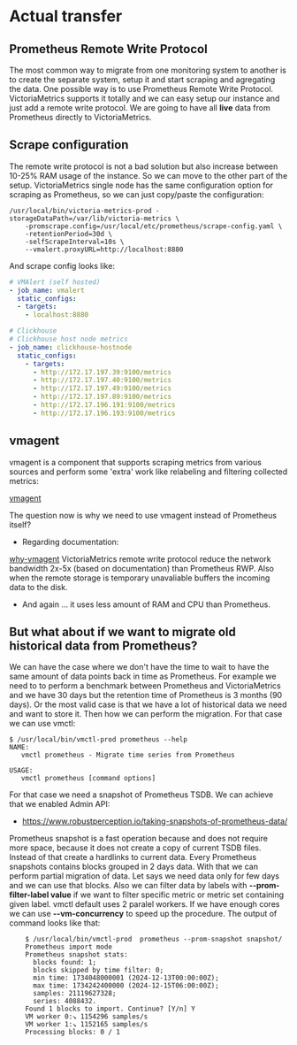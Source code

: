 # Actual transfer

## Prometheus Remote Write Protocol
The most common way to migrate from one monitoring system to another is to create the separate system, setup it and start scraping and agregating the data.
One possible way is to use Prometheus Remote Write Protocol. VictoriaMetrics supports it totally and we can easy setup our instance and just add a remote write protocol. We are going to have all **live** data from Prometheus directly to VictoriaMetrics.

## Scrape configuration
The remote write protocol is not a bad solution but also increase between 10-25% RAM usage of the instance. So we can move to the other part of the setup. VictoriaMetrics
single node has the same configuration option for scraping as Prometheus, so we can just copy/paste the configuration:
```
/usr/local/bin/victoria-metrics-prod -storageDataPath=/var/lib/victoria-metrics \
	-promscrape.config=/usr/local/etc/prometheus/scrape-config.yaml \
	-retentionPeriod=30d \
	-selfScrapeInterval=10s \
	--vmalert.proxyURL=http://localhost:8880
```
And scrape config looks like:
```yaml
# VMAlert (self hosted)
- job_name: vmalert
  static_configs:
  - targets:
    - localhost:8880

# Clickhouse
# Clickhouse host node metrics
- job_name: clickhouse-hostnode
  static_configs:
    - targets:
      - http://172.17.197.39:9100/metrics
      - http://172.17.197.40:9100/metrics
      - http://172.17.197.49:9100/metrics
      - http://172.17.197.89:9100/metrics
      - http://172.17.196.191:9100/metrics
      - http://172.17.196.193:9100/metrics
```

## vmagent
vmagent is a component that supports scraping metrics from various sources and perform some 'extra' work like relabeling and filtering collected metrics:

[vmagent](img/vmagent.webp)

The question now is why we need to use vmagent instead of Prometheus itself?
* Regarding documentation:

[why-vmagent](img/why-vmagent.png)
VictoriaMetrics remote write protocol reduce the network bandwidth 2x-5x (based on documentation) than Prometheus RWP. Also when the remote storage is temporary unavaliable buffers the incoming data to the disk.

* And again ... it uses less amount of RAM and CPU than Prometheus.

## But what about if we want to migrate old historical data from Prometheus?

We can have the case where we don't have the time to wait to have the same amount of data points back in time as Prometheus. For example we need to to perform a benchmark between Prometheus and VictoriaMetrics and we have 30 days but the retention time of Prometheus is 3 months (90 days). Or the most valid case is that we have a lot of historical data we need and want to store it. Then how we can perform the migration. For that case we can use vmctl:

```
$ /usr/local/bin/vmctl-prod prometheus --help
NAME:
   vmctl prometheus - Migrate time series from Prometheus

USAGE:
   vmctl prometheus [command options]
```

For that case we need a snapshot of Prometheus TSDB. We can achieve that we enabled Admin API:

* https://www.robustperception.io/taking-snapshots-of-prometheus-data/

Prometheus snapshot is a fast operation because and does not require more space, because it does not create a copy of current TSDB files. Instead of that create a hardlinks to current data. Every Prometheus snapshots contains blocks grouped in 2 days data. With that we can perform partial migration of data. Let says we need data only for few days and we can use that blocks. Also we can filter data by labels with **--prom-filter-label value** if we want to filter specific metric or metric set containing given label. vmctl default uses 2 paralel workers. If we have enough cores we can use **--vm-concurrency** to speed up the procedure. The output of command looks like that:

```
    $ /usr/local/bin/vmctl-prod  prometheus --prom-snapshot snapshot/
    Prometheus import mode
    Prometheus snapshot stats:
      blocks found: 1;
      blocks skipped by time filter: 0;
      min time: 1734048000001 (2024-12-13T00:00:00Z);
      max time: 1734242400000 (2024-12-15T06:00:00Z);
      samples: 21119627328;
      series: 4088432.
    Found 1 blocks to import. Continue? [Y/n] Y
    VM worker 0:↘ 1154296 samples/s
    VM worker 1:↘ 1152165 samples/s
    Processing blocks: 0 / 1

```
